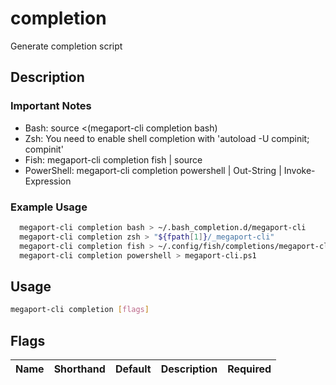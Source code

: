 # completion

Generate completion script

## Description

### Important Notes
  - Bash: source <(megaport-cli completion bash)
  - Zsh: You need to enable shell completion with 'autoload -U compinit; compinit'
  - Fish: megaport-cli completion fish | source
  - PowerShell: megaport-cli completion powershell | Out-String | Invoke-Expression

### Example Usage

```sh
  megaport-cli completion bash > ~/.bash_completion.d/megaport-cli
  megaport-cli completion zsh > "${fpath[1]}/_megaport-cli"
  megaport-cli completion fish > ~/.config/fish/completions/megaport-cli.fish
  megaport-cli completion powershell > megaport-cli.ps1
```

## Usage

```sh
megaport-cli completion [flags]
```


## Flags

| Name | Shorthand | Default | Description | Required |
|------|-----------|---------|-------------|----------|

